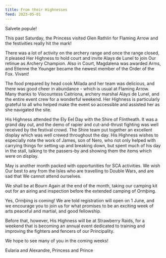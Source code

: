 ```yaml
---
title: From their Highnesses
feed: 2023-05-01
---
```


Salvete popule!


This past Saturday, the Princess visited Glen Rathlin for Flaming Arrow and the festivities really hit the mark!


There was a lot of activity on the archery range and once the range closed, it pleased Her Highness to hold court and invite Alays de Lunel to join Our retinue as Archery Champion.  Also in Court, Magdalena was awarded Arms, and Etienne the Younger became the newest member of the Order of the Fox.  Vivant!


The food prepared by head cook Milada and her team was delicious, and there was good cheer in abundance - which is usual at Flaming Arrow.  Many thanks to Viscountess Caitriona, archery marshal Alays de Lunel, and the entire event crew for a wonderful weekend.  Her Highness is particularly grateful to all who helped make the event so accessible and assisted her as she navigated the site.


His Highness attended the Ely Eel Day with the Shire of Flintheath. It was a grand day out, and the demo of rapier and cut-and-thrust fighting was well received by the festival crowd. The Shire team put together an excellent display which was well crewed throughout the day.  His Highness wishes to especially note the work of James, son of Nero, who not only helped with carrying things for setting up and breaking down, but spent much of his day in the stall, talking to the passers-by and showing them the items which were on display.


May is another month packed with opportunities for SCA activities.  We wish Our best to any from the Isles who are travelling to Double Wars, and are sad that We cannot attend ourselves.


We shall be at Bourn Again at the end of the month, taking our camping kit out for an airing and inspection before the extended camping of Ormþing.


Yes, Ormþing is coming!  We are told registration will open on 1 June, and we encourage you to join us for what promises to be an exciting week of arts peaceful and martial, and good fellowship.


Before that, however, His Highness will be at Strawberry Raids, for a weekend that is becoming an annual event dedicated to training and improving the fighters and fencers of our Principality.


We hope to see many of you in the coming weeks!



Eularia and Alexandre, Princess and Prince
